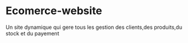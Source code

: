 # Ecomerce-website
Un site dynamique qui gere tous les gestion des clients,des produits,du stock et du payement
